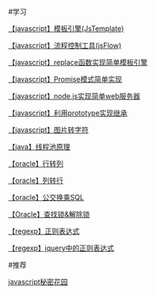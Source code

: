#学习

[【javascript】模板引擎(JsTemplate)](https://github.com/hbyuan/jsTemplate)

[【javascript】流程控制工具(jsFlow)](https://github.com/hbyuan/jsFlow)

[【javascript】replace函数实现简单模板引擎](https://github.com/hbyuan/study/tree/master/js/replaceAll)

[【javascript】Promise模式简单实现](https://github.com/hbyuan/study/tree/master/js/promise)

[【javascript】node.js实现简单web服务器](https://github.com/hbyuan/study/tree/master/js/nodejshttpserver)

[【javascript】利用prototype实现继承](https://github.com/hbyuan/study/tree/master/js/jsExtend)

[【javascript】图片转字符](https://github.com/hbyuan/study/tree/master/js/img2txt)

[【java】线程池原理](https://github.com/hbyuan/study/tree/master/java/threadpool)

[【oracle】行转列](https://github.com/hbyuan/study/tree/master/oracle/pivot)

[【oracle】列转行](https://github.com/hbyuan/study/tree/master/oracle/unpivot)

[【oracle】公交换乘SQL](https://github.com/hbyuan/study/tree/master/oracle/busline)

[【Oracle】查找锁&解除锁](https://github.com/hbyuan/study/tree/master/oracle/findlockandkill)

[【regexp】正则表达式](https://github.com/hbyuan/study/tree/master/regexp)

[【regexp】jquery中的正则表达式](https://github.com/hbyuan/study/tree/master/regexp/jquery)


#推荐

[javascript秘密花园](http://bonsaiden.github.io/JavaScript-Garden/zh/)
